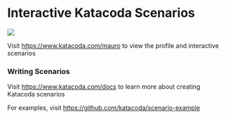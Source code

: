 # Interactive Katacoda Scenarios

[![](http://shields.katacoda.com/katacoda/mauro/count.svg)](https://www.katacoda.com/mauro "Get your profile on Katacoda.com")

Visit https://www.katacoda.com/mauro to view the profile and interactive scenarios

### Writing Scenarios
Visit https://www.katacoda.com/docs to learn more about creating Katacoda scenarios

For examples, visit https://github.com/katacoda/scenario-example

